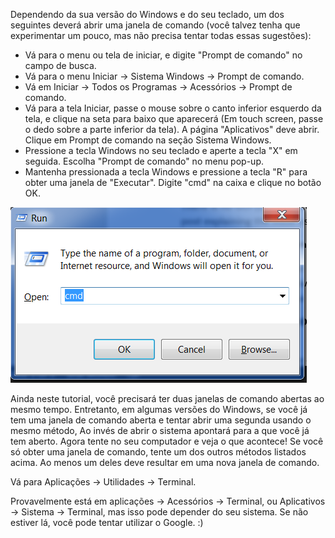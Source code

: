 
<!--sec data-title="Opening: Windows" data-id="windows_prompt" data-collapse=true ces-->

Dependendo da sua versão do Windows e do seu teclado, um dos seguintes deverá abrir uma janela de comando (você talvez tenha que experimentar um pouco, mas não precisa tentar todas essas sugestões):

- Vá para o menu ou tela de iniciar, e digite "Prompt de comando" no campo de busca.
- Vá para o menu Iniciar → Sistema Windows → Prompt de comando.
- Vá em Iniciar → Todos os Programas → Acessórios → Prompt de comando.
- Vá para a tela Iniciar, passe o mouse sobre o canto inferior esquerdo da tela, e clique na seta para baixo que aparecerá (Em touch screen, passe o dedo sobre a parte inferior da tela). A página "Aplicativos" deve abrir. Clique em Prompt de comando na seção Sistema Windows.
- Pressione a tecla Windows no seu teclado e aperte a tecla "X" em seguida. Escolha "Prompt de comando" no menu pop-up.
- Mantenha pressionada a tecla Windows e pressione a tecla "R" para obter uma janela de "Executar". Digite "cmd" na caixa e clique no botão OK.

![Digite "cmd" na janela "Run"](../python_installation/images/windows-plus-r.png)

Ainda neste tutorial, você precisará ter duas janelas de comando abertas ao mesmo tempo. Entretanto, em algumas versões do Windows, se você já tem uma janela de comando aberta e tentar abrir uma segunda usando o mesmo método, Ao invés de abrir o sistema apontará para a que você já tem aberto. Agora tente no seu computador e veja o que acontece! Se você só obter uma janela de comando, tente um dos outros métodos listados acima. Ao menos um deles deve resultar em uma nova janela de comando.

<!--endsec-->

<!--sec data-title="Opening: macOS" data-id="macOS_prompt" data-collapse=true ces-->

Vá para Aplicações → Utilidades → Terminal.

<!--endsec-->

<!--sec data-title="Opening: Linux" data-id="linux_prompt" data-collapse=true ces-->

Provavelmente está em aplicações → Acessórios → Terminal, ou Aplicativos → Sistema → Terminal, mas isso pode depender do seu sistema. Se não estiver lá, você pode tentar utilizar o Google. :)

<!--endsec-->
